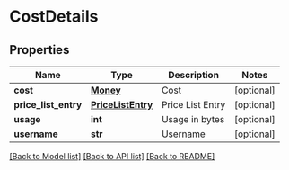 # CostDetails

## Properties
Name | Type | Description | Notes
------------ | ------------- | ------------- | -------------
**cost** | [**Money**](Money.md) | Cost | [optional] 
**price_list_entry** | [**PriceListEntry**](PriceListEntry.md) | Price List Entry | [optional] 
**usage** | **int** | Usage in bytes | [optional] 
**username** | **str** | Username | [optional] 

[[Back to Model list]](../README.md#documentation-for-models) [[Back to API list]](../README.md#documentation-for-api-endpoints) [[Back to README]](../README.md)


